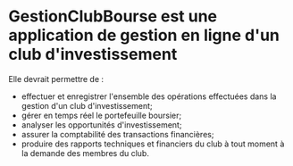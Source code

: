 # GestionClubBourse est une application de gestion en ligne d'un club d'investissement 
Elle devrait permettre de :
- effectuer et enregistrer l'ensemble des opérations effectuées dans la gestion d'un club d'investissement;
- gérer en temps réel le portefeuille boursier;
- analyser les opportunités d'investissement;
- assurer la comptabilité des transactions financières;
- produire des rapports techniques et financiers du club à tout moment à la demande des membres du club.
